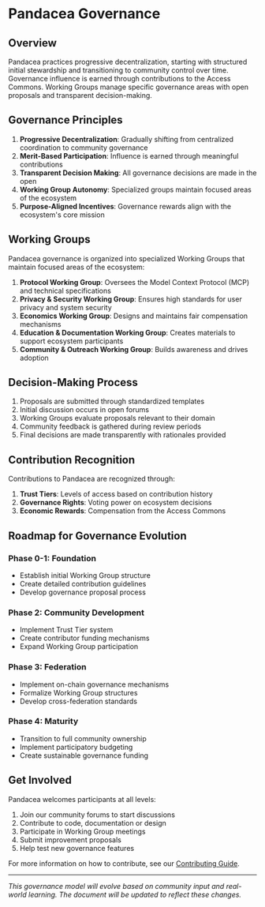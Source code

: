 # Pandacea Governance

## Overview

Pandacea practices progressive decentralization, starting with structured initial stewardship and transitioning to community control over time. Governance influence is earned through contributions to the Access Commons. Working Groups manage specific governance areas with open proposals and transparent decision-making.

## Governance Principles

1. **Progressive Decentralization**: Gradually shifting from centralized coordination to community governance
2. **Merit-Based Participation**: Influence is earned through meaningful contributions
3. **Transparent Decision Making**: All governance decisions are made in the open
4. **Working Group Autonomy**: Specialized groups maintain focused areas of the ecosystem
5. **Purpose-Aligned Incentives**: Governance rewards align with the ecosystem's core mission

## Working Groups

Pandacea governance is organized into specialized Working Groups that maintain focused areas of the ecosystem:

1. **Protocol Working Group**: Oversees the Model Context Protocol (MCP) and technical specifications
2. **Privacy & Security Working Group**: Ensures high standards for user privacy and system security
3. **Economics Working Group**: Designs and maintains fair compensation mechanisms
4. **Education & Documentation Working Group**: Creates materials to support ecosystem participants
5. **Community & Outreach Working Group**: Builds awareness and drives adoption

## Decision-Making Process

1. Proposals are submitted through standardized templates
2. Initial discussion occurs in open forums
3. Working Groups evaluate proposals relevant to their domain
4. Community feedback is gathered during review periods
5. Final decisions are made transparently with rationales provided

## Contribution Recognition

Contributions to Pandacea are recognized through:

1. **Trust Tiers**: Levels of access based on contribution history
2. **Governance Rights**: Voting power on ecosystem decisions
3. **Economic Rewards**: Compensation from the Access Commons

## Roadmap for Governance Evolution

### Phase 0-1: Foundation

- Establish initial Working Group structure
- Create detailed contribution guidelines
- Develop governance proposal process

### Phase 2: Community Development

- Implement Trust Tier system
- Create contributor funding mechanisms
- Expand Working Group participation

### Phase 3: Federation

- Implement on-chain governance mechanisms
- Formalize Working Group structures
- Develop cross-federation standards

### Phase 4: Maturity

- Transition to full community ownership
- Implement participatory budgeting
- Create sustainable governance funding

## Get Involved

Pandacea welcomes participants at all levels:

1. Join our community forums to start discussions
2. Contribute to code, documentation or design
3. Participate in Working Group meetings
4. Submit improvement proposals
5. Help test new governance features

For more information on how to contribute, see our [Contributing Guide](contributing.md).

---

*This governance model will evolve based on community input and real-world learning. The document will be updated to reflect these changes.* 